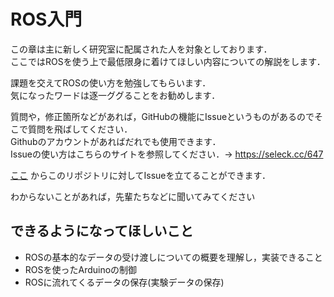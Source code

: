# ROS入門

この章は主に新しく研究室に配属された人を対象としております．  
ここではROSを使う上で最低限身に着けてほしい内容についての解説をします．

課題を交えてROSの使い方を勉強してもらいます．  
気になったワードは逐一ググることをお勧めします．

質問や，修正箇所などがあれば，GitHubの機能にIssueというものがあるのでそこで質問を飛ばしてください．  
Githubのアカウントがあればだれでも使用できます．  
Issueの使い方はこちらのサイトを参照してください．→
https://seleck.cc/647 

[ここ](https://github.com/tomson784/ros_practice/issues)
からこのリポジトリに対してIssueを立てることができます．

わからないことがあれば，先輩たちなどに聞いてみてください

## **できるようになってほしいこと**
- ROSの基本的なデータの受け渡しについての概要を理解し，実装できること
- ROSを使ったArduinoの制御
- ROSに流れてくるデータの保存(実験データの保存)
